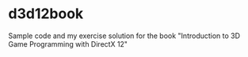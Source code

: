 # d3d12book
Sample code and my exercise solution for the book "Introduction to 3D Game Programming with DirectX 12"
